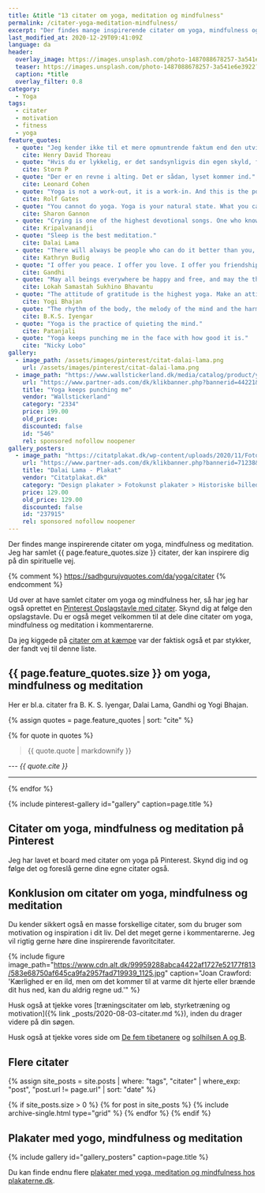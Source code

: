 ```yaml
---
title: &title "13 citater om yoga, meditation og mindfulness"
permalink: /citater-yoga-meditation-mindfulness/
excerpt: "Der findes mange inspirerende citater om yoga, mindfulness og meditation. Jeg har samlet en række citater, der kan inspirere dig på din spirituelle vej."
last_modified_at: 2020-12-29T09:41:09Z
language: da
header:
  overlay_image: https://images.unsplash.com/photo-1487088678257-3a541e6e3922?ixlib=rb-1.2.1&ixid=eyJhcHBfaWQiOjEyMDd9&auto=format&fit=crop&w=2167&q=80
  teaser: https://images.unsplash.com/photo-1487088678257-3a541e6e3922?ixlib=rb-1.2.1&ixid=eyJhcHBfaWQiOjEyMDd9&auto=format&fit=crop&w=400&q=80
  caption: *title
  overlay_filter: 0.8
category:
  - Yoga
tags:
  - citater
  - motivation
  - fitness
  - yoga
feature_quotes:
  - quote: "Jeg kender ikke til et mere opmuntrende faktum end den utvivlsomme evne mennesket har til at løfte sit liv ved bevidst bestræbelse."
    cite: Henry David Thoreau
  - quote: "Hvis du er lykkelig, er det sandsynligvis din egen skyld, for der er masser af ting i verden at være ulykkelig over."
    cite: Storm P
  - quote: "Der er en revne i alting. Det er sådan, lyset kommer ind."
    cite: Leonard Cohen
  - quote: "Yoga is not a work-out, it is a work-in. And this is the point of spiritual practice. To make us teachable. To open up our hearts and focus our awareness so that we can know what we already know and be who we already are."
    cite: Rolf Gates
  - quote: "You cannot do yoga. Yoga is your natural state. What you can do are yoga poses, which may reveal to you where you are resisting your natural state."
    cite: Sharon Gannon
  - quote: "Crying is one of the highest devotional songs. One who knows crying, knows spiritual practice. If you can cry with a pure heart, nothing else compares to such a prayer. Crying includes all the principles of Yoga."
    cite: Kripalvanandji
  - quote: "Sleep is the best meditation."
    cite: Dalai Lama
  - quote: "There will always be people who can do it better than you, but that’s a good thing! Start to see competition as inspiration — without envy."
    cite: Kathryn Budig
  - quote: "I offer you peace. I offer you love. I offer you friendship. I see your beauty. I hear your need. I feel your feelings. My wisdom flows from the Highest Source. I salute that Source in you. Let us work together for unity and love."
    cite: Gandhi
  - quote: "May all beings everywhere be happy and free, and may the thoughts, words, and actions of my own life contribute in some way to that happiness and to that freedom for all."
    cite: Lokah Samastah Sukhino Bhavantu
  - quote: "The attitude of gratitude is the highest yoga. Make an attitude to be in gratitude, you will find the whole Universe will come to you."
    cite: Yogi Bhajan
  - quote: "The rhythm of the body, the melody of the mind and the harmony of the soul create the symphony of life."
    cite: B.K.S. Iyengar
  - quote: "Yoga is the practice of quieting the mind."
    cite: Patanjali
  - quote: "Yoga keeps punching me in the face with how good it is."
    cite: "Nicky Lobo"
gallery:
  - image_path: /assets/images/pinterest/citat-dalai-lama.png
    url: /assets/images/pinterest/citat-dalai-lama.png
  - image_path: "https://www.wallstickerland.dk/media/catalog/product/y/o/yoga-keeps-punching-me.jpg"
    url: "https://www.partner-ads.com/dk/klikbanner.php?bannerid=44221&partnerid=28187&htmlurl=https://www.wallstickerland.dk/yoga-keeps-punching-me-wallsticker"
    title: "Yoga keeps punching me"
    vendor: "Wallstickerland"
    category: "2334"
    price: 199.00
    old_price:
    discounted: false
    id: "546"
    rel: sponsored nofollow noopener
gallery_posters:
  - image_path: "https://citatplakat.dk/wp-content/uploads/2020/11/Fotoplakat-dalai-lama-FO10224.png"
    url: "https://www.partner-ads.com/dk/klikbanner.php?bannerid=71238&partnerid=28187&htmlurl=https://citatplakat.dk/plakater/design-plakater/dalai-lama-plakat/"
    title: "Dalai Lama - Plakat"
    vendor: "Citatplakat.dk"
    category: "Design plakater > Fotokunst plakater > Historiske billeder > Plakater > Plakater til stuen > Sort hvid plakater"
    price: 129.00
    old_price: 129.00
    discounted: false
    id: "237915"
    rel: sponsored nofollow noopener
---
```


Der findes mange inspirerende citater om yoga, mindfulness og meditation. Jeg har samlet {{ page.feature_quotes.size }} citater, der kan inspirere dig på din spirituelle vej.

{% comment %}
https://sadhgurujvquotes.com/da/yoga/citater
{% endcomment %}

Ud over at have samlet citater om yoga og mindfulness her, så har jeg har også oprettet en [Pinterest Opslagstavle med citater](https://pin.it/6VHPDcC). Skynd dig at følge den opslagstavle. Du er også meget velkommen til at dele dine citater om yoga, mindfulness og meditation i kommentarerne.

Da jeg kiggede på [citater om at kæmpe](/citater-om-at-kaempe/) var der faktisk også et par stykker, der fandt vej til denne liste.

## {{ page.feature_quotes.size }} om yoga, mindfulness og meditation

Her er bl.a. citater fra B. K. S. Iyengar, Dalai Lama, Gandhi og Yogi Bhajan.

{% assign quotes = page.feature_quotes | sort: "cite" %}

{% for quote in quotes %}
> {{ quote.quote | markdownify }}

--- <cite>{{ quote.cite }}</cite>

***
{% endfor %}

{% include pinterest-gallery id="gallery" caption=page.title %}

## Citater om yoga, mindfulness og meditation på Pinterest

Jeg har lavet et board med citater om yoga på Pinterest. Skynd dig ind og følge det og foreslå gerne dine egne citater også.

<a data-pin-do="embedBoard" data-pin-lang="da" data-pin-board-width="600" data-pin-scale-height="400" data-pin-scale-width="115" href="https://www.pinterest.dk/motionsplan/tr%25C3%25A6ningscitater-citater-om-tr%25C3%25A6ning-og-motivation/"></a>
<script async defer src="//assets.pinterest.com/js/pinit.js"></script>

## Konklusion om citater om yoga, mindfulness og meditation

Du kender sikkert også en masse forskellige citater, som du bruger som motivation og inspiration i dit liv. Del det meget gerne i kommentarerne. Jeg vil rigtig gerne høre dine inspirerende favoritcitater.

{% include figure image_path="https://www.cdn.alt.dk/99959288abca4422af1727e52177f813/583e68750af645ca9fa2957fad719939_1125.jpg" caption="Joan Crawford: 'Kærlighed er en ild, men om det kommer til at varme dit hjerte eller brænde dit hus ned, kan du aldrig regne ud.'" %}

Husk også at tjekke vores [træningscitater om løb, styrketræning og motivation]({% link _posts/2020-08-03-citater.md %}), inden du drager videre på din søgen.

Husk også at tjekke vores side om [De fem tibetanere](/artikel/de-fem-tibetanere/) og [solhilsen A og B](/artikel/solhilsen-a-b-surya-namaskar/).

## Flere citater

{% assign site_posts = site.posts | where: "tags", "citater" | where_exp: "post", "post.url != page.url" | sort: "date" %}

<div class="feature__wrapper">

{% if site_posts.size > 0 %}
  {% for post in site_posts %}
    {% include archive-single.html type="grid" %}
  {% endfor %}
{% endif %}

</div>

## Plakater med yogo, mindfulness og meditation

{% include gallery id="gallery_posters" caption=page.title %}

Du kan finde endnu flere [plakater med yoga, meditation og mindfulness hos plakaterne.dk](https://www.plakaterne.dk/plakater-yoga-meditation-mindfulness/).
